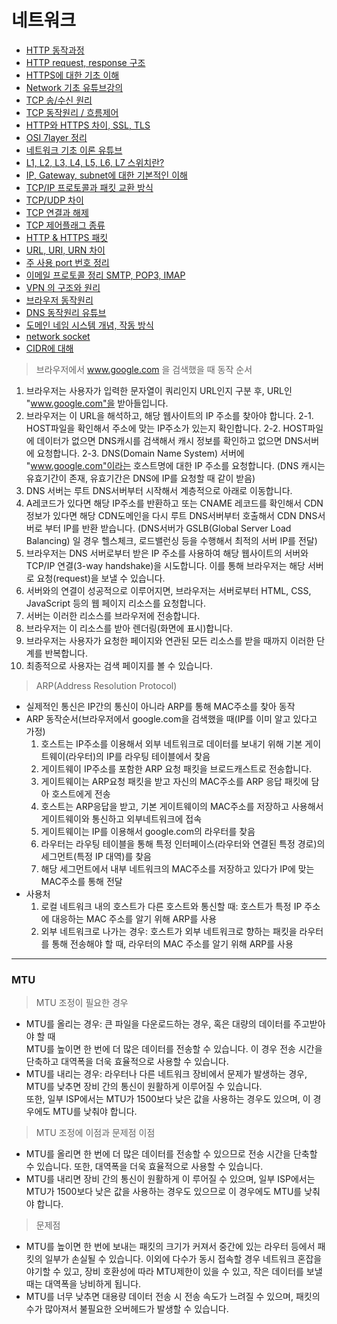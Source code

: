 # 네트워크

* [HTTP 동작과정](https://jess-m.tistory.com/17)
* [HTTP request, response 구조](https://hahahoho5915.tistory.com/62)
* [HTTPS에 대한 기초 이해](https://cheese10yun.github.io/https/)
* [Network 기초 유튜브강의](https://www.youtube.com/watch?v=k1gyh9BlOT8&list=PLXvgR_grOs1BFH-TuqFsfHqbh-gpMbFoy)
* [TCP 송/수신 원리](https://youtu.be/K9L9YZhEjC0)
* [TCP 동작원리 / 흐름제어](https://m.blog.naver.com/PostView.naver?isHttpsRedirect=true&blogId=ksg7514&logNo=220772997742)
* [HTTP와 HTTPS 차이, SSL, TLS](https://beenii.tistory.com/83)
* [OSI 7layer 정리](https://jungeun960.tistory.com/181)
* [네트워크 기초 이론 유튜브](https://youtube.com/playlist?list=PLXvgR_grOs1BFH-TuqFsfHqbh-gpMbFoy)
* [L1, L2, L3, L4, L5, L6, L7 스위치란?](https://siahn95.tistory.com/entry/Network%EC%9E%A5%EB%B9%84-L1-L2-L3-L4-L5-L6-L7-%EC%8A%A4%EC%9C%84%EC%B9%98%EB%9E%80)
* [IP, Gateway, subnet에 대한 기본적인 이해](https://medium.com/pocs/tcp-ip-%EC%9D%B4%EB%A1%A0-ip-%EC%A3%BC%EC%86%8C-%EC%84%9C%EB%B8%8C%EB%84%B7-%EB%A7%88%EC%8A%A4%ED%81%AC-%EA%B7%B8%EB%A6%AC%EA%B3%A0-%EA%B8%B0%EB%B3%B8-%EA%B2%8C%EC%9D%B4%ED%8A%B8%EC%9B%A8%EC%9D%B4-ccd6d832711e)
* [TCP/IP 프로토콜과 패킷 교환 방식](https://better-together.tistory.com/110)
* [TCP/UDP 차이](https://velog.io/@hidaehyunlee/TCP-%EC%99%80-UDP-%EC%9D%98-%EC%B0%A8%EC%9D%B4)
* [TCP 연결과 해제](https://brunch.co.kr/@dreaminz/5)
* [TCP 제어플래그 종류](https://cezacx2.tistory.com/1256)
* [HTTP & HTTPS 패킷](https://velog.io/@fhwmqkfl/TILHTTP-HTTPS-%EA%B7%B8%EB%A6%AC%EA%B3%A0-Packet)
* [URL, URI, URN 차이](https://www.elancer.co.kr/blog/view?seq=74)
* [주 사용 port 번호 정리](https://ciscoking.tistory.com/12)
* [이메일 프로토콜 정리 SMTP, POP3, IMAP](https://post.naver.com/viewer/postView.naver?volumeNo=26957131&memberNo=2521903)
* [VPN 의 구조와 원리](https://www.youtube.com/watch?v=6w1F6qnPQiE&t=6s)
* [브라우저 동작원리](https://velog.io/@thyoondev/%EC%9B%B9-%EB%B8%8C%EB%9D%BC%EC%9A%B0%EC%A0%80%EC%9D%98-%EB%8F%99%EC%9E%91%EC%9B%90%EB%A6%AC%EB%A5%BC-%EC%95%8C%EC%95%84%EB%B3%B4%EC%9E%90)
* [DNS 동작원리 유튜브](https://youtu.be/6tqeANy-QoY)
* [도메인 네임 시스템 개념, 작동 방식](https://hanamon.kr/dns%EB%9E%80-%EB%8F%84%EB%A9%94%EC%9D%B8-%EB%84%A4%EC%9E%84-%EC%8B%9C%EC%8A%A4%ED%85%9C-%EA%B0%9C%EB%85%90%EB%B6%80%ED%84%B0-%EC%9E%91%EB%8F%99-%EB%B0%A9%EC%8B%9D%EA%B9%8C%EC%A7%80/)
* [network socket](https://libertegrace.tistory.com/entry/Network-Socket-Programming)
* [CIDR에 대해](https://inpa.tistory.com/entry/WEB-%F0%9F%8C%90-CIDR-%EC%9D%B4-%EB%AC%B4%EC%96%BC-%EB%A7%90%ED%95%98%EB%8A%94%EA%B1%B0%EC%95%BC-%E2%87%9B-%EA%B0%9C%EB%85%90-%EC%A0%95%EB%A6%AC-%EA%B3%84%EC%82%B0%EB%B2%95#cidr_%EA%B3%84%EC%82%B0%EA%B8%B0)



> 브라우저에서 www.google.com 을 검색했을 때 동작 순서

1. 브라우저는 사용자가 입력한 문자열이 쿼리인지 URL인지 구분 후, URL인 "www.google.com"을 받아들입니다.
2. 브라우저는 이 URL을 해석하고, 해당 웹사이트의 IP 주소를 찾아야 합니다.
   2-1. HOST파일을 확인해서 주소에 맞는 IP주소가 있는지 확인합니다.
   2-2. HOST파일에 데이터가 없으면 DNS캐시를 검색해서 캐시 정보를 확인하고 없으면 DNS서버에 요청합니다.
   2-3. DNS(Domain Name System) 서버에 "www.google.com"이라는 호스트명에 대한 IP 주소를 요청합니다.
        (DNS 캐시는 유효기간이 존재, 유효기간은 DNS에 IP를 요청할 때 같이 받음)
3. DNS 서버는 루트 DNS서버부터 시작해서 계층적으로 아래로 이동합니다.
4. A레코드가 있다면 해당 IP주소를 반환하고 또는 CNAME 레코드를 확인해서 CDN 정보가 있다면 해당 CDN도메인을 다시 루트 DNS서버부터 호출해서 CDN DNS서버로 부터 IP를 반환 받습니다.
   (DNS서버가 GSLB(Global Server Load Balancing) 일 경우 헬스체크, 로드밸런싱 등을 수행해서 최적의 서버 IP를 전달)
4. 브라우저는 DNS 서버로부터 받은 IP 주소를 사용하여 해당 웹사이트의 서버와 TCP/IP 연결(3-way handshake)을 시도합니다. 이를 통해 브라우저는 해당 서버로 요청(request)을 보낼 수 있습니다.
5. 서버와의 연결이 성공적으로 이루어지면, 브라우저는 서버로부터 HTML, CSS, JavaScript 등의 웹 페이지 리소스를 요청합니다.
6. 서버는 이러한 리소스를 브라우저에 전송합니다.
7. 브라우저는 이 리소스를 받아 렌더링(화면에 표시)합니다.
8. 브라우저는 사용자가 요청한 페이지와 연관된 모든 리소스를 받을 때까지 이러한 단계를 반복합니다.
9. 최종적으로 사용자는 검색 페이지를 볼 수 있습니다.

> ARP(Address Resolution Protocol)
* 실제적인 통신은 IP간의 통신이 아니라 ARP를 통해 MAC주소를 찾아 동작
* ARP 동작순서(브라우저에서 google.com을 검색했을 때(IP를 이미 알고 있다고 가정)
  1. 호스트는 IP주소를 이용해서 외부 네트워크로 데이터를 보내기 위해 기본 게이트웨이(라우터)의 IP를 라우팅 테이블에서 찾음
  2. 게이트웨이 IP주소를 포함한 ARP 요청 패킷을 브로드캐스트로 전송합니다.
  3. 게이트웨이는 ARP요청 패킷을 받고 자신의 MAC주소를 ARP 응답 패킷에 담아 호스트에게 전송
  4. 호스트는 ARP응답을 받고, 기본 게이트웨이의 MAC주소를 저장하고 사용해서 게이트웨이와 통신하고 외부네트워크에 접속
  5. 게이트웨이는 IP를 이용해서 google.com의 라우터를 찾음
  6. 라우터는 라우팅 테이블을 통해 특정 인터페이스(라우터와 연결된 특정 경로)의 세그먼트(특정 IP 대역)를 찾음
  7. 해당 세그먼트에서 내부 네트워크의 MAC주소를 저장하고 있다가 IP에 맞는 MAC주소를 통해 전달
* 사용처
  1. 로컬 네트워크 내의 호스트가 다른 호스트와 통신할 때: 호스트가 특정 IP 주소에 대응하는 MAC 주소를 알기 위해 ARP를 사용
  2. 외부 네트워크로 나가는 경우: 호스트가 외부 네트워크로 향하는 패킷을 라우터를 통해 전송해야 할 때, 라우터의 MAC 주소를 알기 위해 ARP를 사용
---
### MTU
> MTU 조정이 필요한 경우<br>
* MTU를 올리는 경우: 큰 파일을 다운로드하는 경우, 혹은 대량의 데이터를 주고받아야 할 때<br>
  MTU를 높이면 한 번에 더 많은 데이터를 전송할 수 있습니다. 이 경우 전송 시간을 단축하고 대역폭을 더욱 효율적으로 사용할 수 있습니다.
* MTU를 내리는 경우: 라우터나 다른 네트워크 장비에서 문제가 발생하는 경우, MTU를 낮추면 장비 간의 통신이 원활하게 이루어질 수 있습니다. <br>
  또한, 일부 ISP에서는 MTU가 1500보다 낮은 값을 사용하는 경우도 있으며, 이 경우에도 MTU를 낮춰야 합니다.
> MTU 조정에 이점과 문제점
> 이점
* MTU를 올리면 한 번에 더 많은 데이터를 전송할 수 있으므로 전송 시간을 단축할 수 있습니다. 또한, 대역폭을 더욱 효율적으로 사용할 수 있습니다. 
* MTU를 내리면 장비 간의 통신이 원활하게 이  루어질 수 있으며, 일부 ISP에서는 MTU가 1500보다 낮은 값을 사용하는 경우도 있으므로 이 경우에도 MTU를 낮춰야 합니다.
> 문제점
* MTU를 높이면 한 번에 보내는 패킷의 크기가 커져서 중간에 있는 라우터 등에서 패킷의 일부가 손실될 수 있습니다.
  이외에 다수가 동시 접속할 경우 네트워크 혼잡을 야기할 수 있고, 장비 호환성에 따라 MTU제한이 있을 수 있고, 작은 데이터를 보낼 때는 대역폭을 낭비하게 됩니다.
* MTU를 너무 낮추면 대용량 데이터 전송 시 전송 속도가 느려질 수 있으며, 패킷의 수가 많아져서 불필요한 오버헤드가 발생할 수 있습니다.


